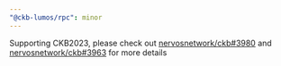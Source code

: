 ```yaml
---
"@ckb-lumos/rpc": minor
---
```


Supporting CKB2023, please check out [nervosnetwork/ckb#3980](https://github.com/nervosnetwork/ckb/pull/3980) and [nervosnetwork/ckb#3963](https://github.com/nervosnetwork/ckb/pull/3963) for more details
